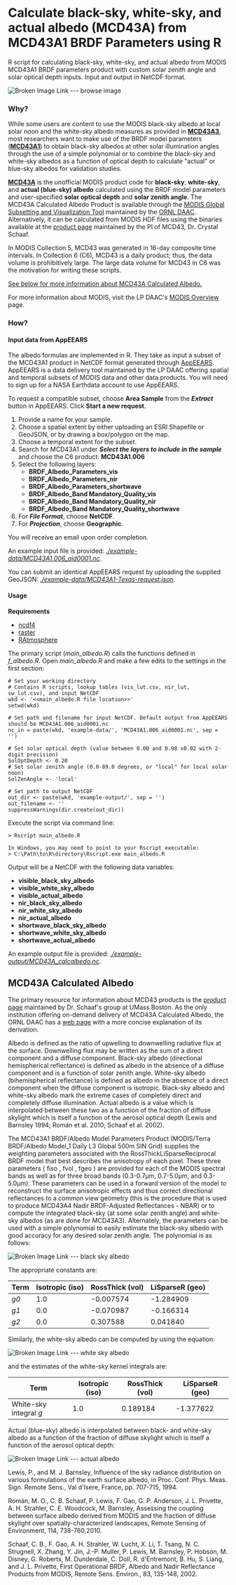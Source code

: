 # Calculate black-sky, white-sky, and actual albedo (MCD43A) from MCD43A1 BRDF Parameters using R

R script for calculating black-sky, white-sky, and actual albedo from MODIS MCD43A1 BRDF parameters product with custom solar zenith angle and solar optical depth inputs. Input and output in NetCDF format.

![Broken Image Link --- browse image](https://github.com/jjmcnelis/mcd43-calculated-albedo/blob/master/readme/browse_image.PNG?raw=true)

### Why?

While some users are content to use the MODIS black-sky albedo at local solar noon and the white-sky albedo measures as provided in [**MCD43A3**](https://lpdaac.usgs.gov/dataset_discovery/modis/modis_products_table/mcd43a3_v006), most researchers want to make use of the BRDF model parameters ([**MCD43A1**](https://lpdaac.usgs.gov/dataset_discovery/modis/modis_products_table/mcd43a1_v006)) to obtain black-sky albedos at other solar illumination angles through the use of a simple polynomial or to combine the black-sky and white-sky albedos as a function of optical depth to calculate "actual" or blue-sky albedos for validation studies.

[**MCD43A**](https://modis.ornl.gov/documentation.html#MCD43) is the unofficial MODIS product code for **black-sky**, **white-sky**, and **actual (blue-sky) albedo** calculated using the BRDF model parameters and user-specified **solar optical depth** and **solar zenith angle**. The MCD43A Calculated Albedo Product is available through the [MODIS Global Subsetting and Visualization Tool](https://modis.ornl.gov/cgi-bin/MODIS/global/subset.pl) maintained by the [ORNL DAAC](https://daac.ornl.gov). Alternatively, it can be calculated from MODIS HDF files using the binaries available at the [product page](https://www.umb.edu/spectralmass/terra_aqua_modis) maintained by the PI of MCD43, Dr. Crystal Schaaf.

In MODIS Collection 5, MCD43 was generated in 16-day composite time intervals. In Collection 6 (C6), MCD43 is a daily product; thus, the data volume is prohibitively large. The large data volume for MCD43 in C6 was the motivation for writing these scripts. 

[See below for more information about MCD43A Calculated Albedo.](https://github.com/jjmcnelis/mcd43-calculated-albedo#mcd43a-calculated-albedo)

For more information about MODIS, visit the LP DAAC's [MODIS Overview](https://lpdaac.usgs.gov/dataset_discovery/modis) page.

### How?

#### Input data from AppEEARS

The albedo formulas are implemented in R. They take as input a subset of the MCD43A1 product in NetCDF format generated through [AppEEARS](https://lpdaac.usgs.gov/tools/data_access/appeears). AppEEARS is a data delivery tool maintained by the LP DAAC offering spatial and temporal subsets of MODIS data and other data products. You will need to sign up for a NASA Earthdata account to use AppEEARS.

To request a compatible subset, choose **Area Sample** from the ***Extract*** button in AppEEARS. Click **Start a new request**. 
1. Provide a name for your sample.
2. Choose a spatial extent by either uploading an ESRI Shapefile or GeoJSON, or by drawing a box/polygon on the map.
3. Choose a temporal extent for the subset.
4. Search for MCD43A1 under ***Select the layers to include in the sample*** and choose the C6 product: **MCD43A1.006**
5. Select the following layers:
	*	**BRDF_Albedo_Parameters_vis**
	*	**BRDF_Albedo_Parameters_nir**
	*	**BRDF_Albedo_Parameters_shortwave**
	*	**BRDF_Albedo_Band Mandatory_Quality_vis**
	*	**BRDF_Albedo_Band Mandatory_Quality_nir**
	*	**BRDF_Albedo_Band Mandatory_Quality_shortwave**
6. For ***File Format***, choose **NetCDF**.
7. For ***Projection***, choose **Geographic**.

You will receive an email upon order completion.

An example input file is provided: [*./example-data/MCD43A1.006_aid0001.nc*](https://github.com/jjmcnelis/mcd43-calculated-albedo/blob/master/example-data/MCD43A1.006_aid0001.nc). 

You can submit an identical AppEEARS request by uploading the supplied GeoJSON: [*./example-data/MCD43A1-Texas-request.json*](https://github.com/jjmcnelis/mcd43-calculated-albedo/blob/master/example-data/MCD43A1-Texas-request.json).

#### Usage

**Requirements**
* [ncdf4](https://cran.r-project.org/web/packages/ncdf4/index.html)
* [raster](https://cran.r-project.org/web/packages/raster/index.html)
* [RAtmosphere](https://cran.r-project.org/web/packages/RAtmosphere/index.html)

The primary script (*main_albedo.R*) calls the functions defined in *f_albedo.R*. Open *main_albedo.R* and make a few edits to the settings in the first section:
```
# Set your working directory
# Contains R scripts, lookup tables (vis_lut.csv, nir_lut, sw_lut.csv), and input NetCDF
wkd <- '<<main_albedo.R file location>>'
setwd(wkd)

# Set path and filename for input NetCDF. Default output from AppEEARS should be MCD43A1.006_aid0001.nc
nc_in = paste(wkd, 'example-data/', 'MCD43A1.006_aid0001.nc', sep = '')

# Set solar optical depth (value between 0.00 and 0.98 x0.02 with 2-digit precision)
SolOptDepth <- 0.20
# Set solar zenith angle (0.0-89.0 degrees, or "local" for local solar noon)
SolZenAngle <- 'local'

# Set path to output NetCDF
out_dir <- paste(wkd, 'example-output/', sep = '')
out_filename <- ''
suppressWarnings(dir.create(out_dir))
```

Execute the script via command line:
```
> Rscript main_albedo.R

In Windows, you may need to point to your Rscript executable:
> C:\Path\to\R\directory\Rscript.exe main_albedo.R
```
Output will be a NetCDF with the following data variables:
* **visible_black_sky_albedo**
* **visible_white_sky_albedo**
* **visible_actual_albedo**
* **nir_black_sky_albedo**
* **nir_white_sky_albedo**
* **nir_actual_albedo**
* **shortwave_black_sky_albedo**
* **shortwave_white_sky_albedo**
* **shortwave_actual_albedo**

An example output file is provided: [*./example-output/MCD43A_calcalbedo.nc*](https://github.com/jjmcnelis/mcd43-calculated-albedo/blob/master/example-output/MCD43A_calcalbedo.nc).

## MCD43A Calculated Albedo

The primary resource for information about MCD43 products is the [product page](https://www.umb.edu/spectralmass/terra_aqua_modis/v006) maintained by Dr. Schaaf's group at UMass Boston. As the only institution offering on-demand delivery of MCD43A Calculated Albedo, the ORNL DAAC has a [web page](https://modis.ornl.gov/documentation.html#MCD43) with a more concise explanation of its derivation.

Albedo is defined as the ratio of upwelling to downwelling radiative flux at the surface. Downwelling flux may be written as the sum of a direct component and a diffuse component. Black-sky albedo (directional hemispherical reflectance) is defined as albedo in the absence of a diffuse component and is a function of solar zenith angle. White-sky albedo (bihemispherical reflectance) is defined as albedo in the absence of a direct component when the diffuse component is isotropic. Black-sky albedo and white-sky albedo mark the extreme cases of completely direct and completely diffuse illumination. Actual albedo is a value which is interpolated between these two as a function of the fraction of diffuse skylight which is itself a function of the aerosol optical depth (Lewis and Barnsley 1994; Román et al. 2010; Schaaf et al. 2002).

The MCD43A1 BRDF/Albedo Model Parameters Product (MODIS/Terra BRDF/Albedo Model_1 Daily L3 Global 500m SIN Grid) supplies the weighting parameters associated with the RossThickLiSparseReciprocal BRDF model that best describes the anisotropy of each pixel. These three parameters ( fiso , fvol , fgeo ) are provided for each of the MODIS spectral bands as well as for three broad bands (0.3-0.7µm, 0.7-5.0µm, and 0.3-5.0µm). These parameters can be used in a forward version of the model to reconstruct the surface anisotropic effects and thus correct directional reflectances to a common view geometry (this is the procedure that is used to produce MCD43A4 Nadir BRDF-Adjusted Reflectances - NBAR) or to compute the integrated black-sky (at some solar zenith angle) and white-sky albedos (as are done for MCD43A3). Alternately, the parameters can be used with a simple polynomial to easily estimate the black-sky albedo with good accuracy for any desired solar zenith angle. The polynomial is as follows:

![Broken Image Link --- black sky albedo](https://github.com/jjmcnelis/mcd43-calculated-albedo/blob/master/readme/blackskyalbedo.jpg?raw=true)

The appropriate constants are:

| Term   | Isotropic (iso) | RossThick (vol) | LiSparseR (geo) |
|--------|-----------------|-----------------|-----------------|
| *g0*   | 1.0             | -0.007574       | -1.284909       |
| *g1*   | 0.0             | -0.070987       | -0.166314       |
| *g2*   | 0.0             | 0.307588        |  0.041840       |

Similarly, the white-sky albedo can be computed by using the equation:

![Broken Image Link --- white sky albedo](https://github.com/jjmcnelis/mcd43-calculated-albedo/blob/master/readme/whiteskyalbedo.jpg?raw=true)

and the estimates of the white-sky kernel integrals are:

| Term                     | Isotropic (iso) | RossThick (vol) | LiSparseR (geo) |
|--------------------------|-----------------|-----------------|-----------------|
| White-sky integral *g*   | 1.0             | 0.189184        | -1.377622       |

Actual (blue-sky) albedo is interpolated between black- and white-sky albedo as a function of the fraction of diffuse skylight which is itself a function of the aerosol optical depth:

![Broken Image Link --- actual albedo](https://github.com/jjmcnelis/mcd43-calculated-albedo/blob/master/readme/actualalbedo1.png?raw=true)

Lewis, P., and M. J. Barnsley, Influence of the sky radiance distribution on various formulations of the earth surface albedo, in Proc. Conf. Phys. Meas. Sign. Remote Sens., Val d'Isere, France, pp. 707-715, 1994.

Román, M. O., C. B. Schaaf, P. Lewis, F. Gao, G. P. Anderson, J. L. Privette, A. H. Strahler, C. E. Woodcock, M. Barnsley, Assessing the coupling between surface albedo derived from MODIS and the fraction of diffuse skylight over spatially-characterized landscapes, Remote Sensing of Environment, 114, 738-760,2010.

Schaaf, C. B., F. Gao, A. H. Strahler, W. Lucht, X. Li, T. Tsang, N. C. Strugnell, X. Zhang, Y. Jin, J.-P. Muller, P. Lewis, M. Barnsley, P. Hobson, M. Disney, G. Roberts, M. Dunderdale, C. Doll, R. d'Entremont, B. Hu, S. Liang, and J. L. Privette, First Operational BRDF, Albedo and Nadir Reflectance Products from MODIS, Remote Sens. Environ., 83, 135-148, 2002.
